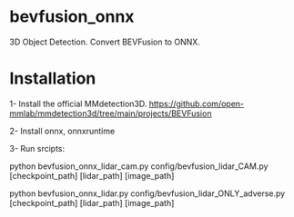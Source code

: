 # bevfusion_onnx
3D Object Detection. Convert BEVFusion to ONNX. 

# Installation
1- Install the official MMdetection3D. https://github.com/open-mmlab/mmdetection3d/tree/main/projects/BEVFusion

2- Install onnx, onnxruntime

3- Run srcipts:

python bevfusion_onnx_lidar_cam.py config/bevfusion_lidar_CAM.py [checkpoint_path] [lidar_path] [image_path]

python bevfusion_onnx_lidar.py config/bevfusion_lidar_ONLY_adverse.py [checkpoint_path] [lidar_path] [image_path]

